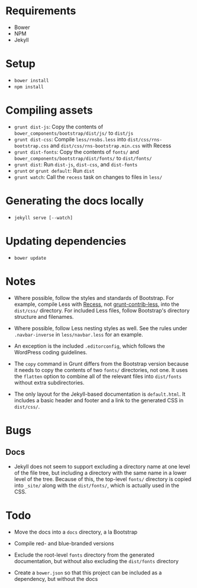 

# Requirements

* Bower
* NPM
* Jekyll


# Setup

* `bower install`
* `npm install`


# Compiling assets

* `grunt dist-js`: Copy the contents of `bower_components/bootstrap/dist/js/` to `dist/js`
* `grunt dist-css`: Compile `less/rnsbs.less` into `dist/css/rns-bootstrap.css` and `dist/css/rns-bootstrap.min.css` with Recess
* `grunt dist-fonts`: Copy the contents of `fonts/` and `bower_components/bootstrap/dist/fonts/` to `dist/fonts/`
* `grunt dist`: Run `dist-js`, `dist-css`, and `dist-fonts`
* `grunt` or `grunt default`: Run `dist`
* `grunt watch`: Call the `recess` task on changes to files in `less/`


# Generating the docs locally

* `jekyll serve [--watch]`


# Updating dependencies

* `bower update`


# Notes

* Where possible, follow the styles and standards of Bootstrap. For example, compile Less with [Recess](http://twitter.github.io/recess/), not [grunt-contrib-less](https://github.com/gruntjs/grunt-contrib-less), into the `dist/css/` directory. For included Less files, follow Bootstrap's directory structure and filenames.

* Where possible, follow Less nesting styles as well. See the rules under `.navbar-inverse` in `less/navbar.less` for an example.

* An exception is the included `.editorconfig`, which follows the WordPress coding guidelines.

* The `copy` command in Grunt differs from the Bootstrap version because it needs to copy the contents of two `fonts/` directories, not one. It uses the `flatten` option to combine all of the relevant files into `dist/fonts` without extra subdirectories.

* The only layout for the Jekyll-based documentation is `default.html`. It includes a basic header and footer and a link to the generated CSS in `dist/css/`.


# Bugs

## Docs

* Jekyll does not seem to support excluding a directory name at one level of the file tree, but including a directory with the same name in a lower level of the tree. Because of this, the top-level `fonts/` directory is copied into `_site/` along with the `dist/fonts/`, which is actually used in the CSS.


# Todo

* Move the docs into a `docs` directory, a la Bootstrap

* Compile red- and blue-branded versions

* Exclude the root-level `fonts` directory from the generated documentation, but without also excluding the `dist/fonts` directory

* Create a `bower.json` so that this project can be included as a dependency, but without the docs
